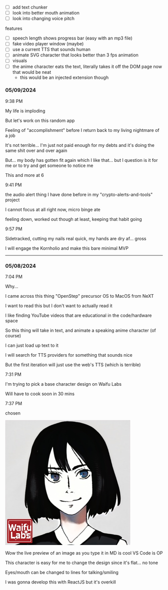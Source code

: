 - [ ] add text chunker
- [ ] look into better mouth animation
- [ ] look into changing voice pitch

features
- [ ] speech length shows progress bar (easy with an mp3 file)
- [ ] fake video player window (maybe)
- [ ] use a current TTS that sounds human
- [ ] animate SVG character that looks better than 3 fps animation
- [ ] visuals
- [ ] the anime character eats the text, literally takes it off the DOM page now that would be neat
  - this would be an injected extension though

### 05/09/2024

9:38 PM

My life is imploding

But let's work on this random app

Feeling of "accomplishment" before I return back to my living nightmare of a job

It's not terrible... I'm just not paid enough for my debts and it's doing the same shit over and over again

But... my body has gotten fit again which I like that... but I question is it for me or to try and get someone to notice me

This and more at 6

9:41 PM

the audio alert thing I have done before in my "crypto-alerts-and-tools" project

I cannot focus at all right now, micro binge ate

feeling down, worked out though at least, keeping that habit going

9:57 PM

Sidetracked, cutting my nails real quick, my hands are dry af... gross

I will engage the Kornholio and make this bare minimal MVP

---

### 05/08/2024

7:04 PM

Why...

I came across this thing "OpenStep" precursor OS to MacOS from NeXT

I want to read this but I don't want to actually read it

I like finding YouTube videos that are educational in the code/hardware space

So this thing will take in text, and animate a speaking anime character (of course)

I can just load up text to it

I will search for TTS providers for something that sounds nice

But the first iteration will just use the web's TTS (which is terrible)

7:31 PM

I'm trying to pick a base character design on Waifu Labs

Will have to cook soon in 30 mins

7:37 PM

chosen

<img src="./MVP/waifu.png"/>

Wow the live preview of an image as you type it in MD is cool VS Code is OP

This character is easy for me to change the design since it's flat... no tone

Eyes/mouth can be changed to lines for talking/smiling

I was gonna develop this with ReactJS but it's overkill
